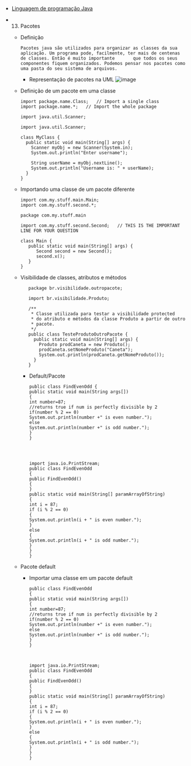 * [Linguagem de programação Java](README.md)

* 13. Pacotes 
  * Definição
    ```
    Pacotes java são utilizados para organizar as classes da sua aplicação. Um programa pode, facilmente, ter mais de centenas de classes. Então é muito importante       que todos os seus componentes fiquem organizados. Podemos pensar nos pacotes como uma pasta do seu sistema de arquivos.
    ```
     * Representação de pacotes na UML
       ![image](https://user-images.githubusercontent.com/78597253/190510825-1ab92f29-15f5-43b6-98a9-6c28762bc083.png)

  * Definição de um pacote em uma classe
    ```
    import package.name.Class;   // Import a single class
    import package.name.*;   // Import the whole package
    
    import java.util.Scanner;
    
    import java.util.Scanner;

    class MyClass {
      public static void main(String[] args) {
        Scanner myObj = new Scanner(System.in);
        System.out.println("Enter username");

        String userName = myObj.nextLine();
        System.out.println("Username is: " + userName);
      }
    }
    ```
    
  * Importando uma classe de um pacote diferente
    ```
    import com.my.stuff.main.Main;
    import com.my.stuff.second.*;
    
    package com.my.stuff.main

    import com.my.stuff.second.Second;   // THIS IS THE IMPORTANT LINE FOR YOUR QUESTION

    class Main {
       public static void main(String[] args) {
          Second second = new Second();
          second.x();  
       }
    }
    ```
    
  * Visibilidade de classes, atributos e métodos
    ```
       package br.visibilidade.outropacote;

       import br.visibilidade.Produto;

       /**
        * Classe utilizada para testar a visibilidade protected
        * do atributo e métodos da classe Produto a partir de outro
        * pacote.
        */
       public class TesteProdutoOutroPacote {
         public static void main(String[] args) {
           Produto prodCaneta = new Produto();
           prodCaneta.setNomeProduto("Caneta");
           System.out.println(prodCaneta.getNomeProduto());
         }
       }
    ```
     * Default/Pacote  
       ```
       public class FindEvenOdd {  
       public static void main(String args[])   
       {  
       int number=87;  
       //returns true if num is perfectly divisible by 2  
       if(number % 2 == 0)  
       System.out.println(number +" is even number.");  
       else  
       System.out.println(number +" is odd number.");  
       }  
       }  
       
       
       
       
       import java.io.PrintStream;  
       public class FindEvenOdd   
       {   
       public FindEvenOdd()   
       {  
       }  
       public static void main(String[] paramArrayOfString)   
       {   
       int i = 87;  
       if (i % 2 == 0)   
       {  
       System.out.println(i + " is even number.");  
       }   
       else   
       {  
       System.out.println(i + " is odd number.");  
       }  
       }  
       }  
       ```
       
  * Pacote default
    * Importar uma classe em um pacote default 
      ```
      public class FindEvenOdd  
      {  
      public static void main(String args[])   
      {  
      int number=87;  
      //returns true if num is perfectly divisible by 2  
      if(number % 2 == 0)  
      System.out.println(number +" is even number.");  
      else  
      System.out.println(number +" is odd number.");  
      }  
      }   
      
      
      
      import java.io.PrintStream;  
      public class FindEvenOdd   
      {   
      public FindEvenOdd()   
      {  
      }  
      public static void main(String[] paramArrayOfString)   
      {   
      int i = 87;  
      if (i % 2 == 0)   
      {  
      System.out.println(i + " is even number.");  
      }   
      else   
      {  
      System.out.println(i + " is odd number.");  
      }  
      }  
      }  
      ```
   

